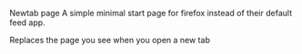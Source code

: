 Newtab page
A simple minimal start page for firefox instead of their default feed app.

Replaces the page you see when you open a new tab
